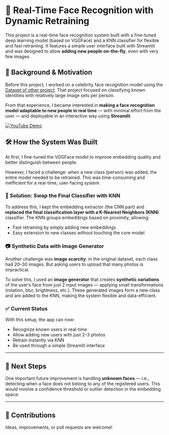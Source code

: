 # 📸 Real-Time Face Recognition with Dynamic Retraining

This project is a real-time face recognition system built with a fine-tuned deep learning model (based on VGGFace) and a KNN classifier for flexible and fast retraining. It features a simple user interface built with Streamlit and was designed to allow **adding new people on-the-fly**, even with very few images.

## 🧪 Background & Motivation

Before this project, I worked on a celebrity face recognition model using the [Dataset of other project](https://github.com/LucasPieroo/Face-Recognition). That project focused on classifying known identities with relatively large image sets per person.

From that experience, I became interested in **making a face recognition model adaptable to new people in real time** — with minimal effort from the user — and deployable in an interactive way using **Streamlit**.


[![YouTube Demo](https://img.youtube.com/vi/TQwCLnXEgLo/0.jpg)](https://youtu.be/TQwCLnXEgLo)


## 🛠️ How the System Was Built

At first, I fine-tuned the VGGFace model to improve embedding quality and better distinguish between people.

However, I faced a challenge: when a new class (person) was added, the entire model needed to be retrained. This was time-consuming and inefficient for a real-time, user-facing system.

### 🧠 Solution: Swap the Final Classifier with KNN

To address this, I kept the embedding extractor (the CNN part) and **replaced the final classification layer with a K-Nearest Neighbors (KNN)** classifier. The KNN groups embeddings based on proximity, allowing:

- Fast retraining by simply adding new embeddings
- Easy extension to new classes without touching the core model

### 📷 Synthetic Data with Image Generator

Another challenge was **image scarcity**: in the original dataset, each class had 20–30 images. But asking users to upload that many photos is impractical.

To solve this, I used an **image generator** that creates **synthetic variations** of the user’s face from just 2 input images — applying small transformations (rotation, blur, brightness, etc.). These generated images form a new class and are added to the KNN, making the system flexible and data-efficient.

### ✅ Current Status

With this setup, the app can now:

- Recognize known users in real-time
- Allow adding new users with just 2–3 photos
- Retrain instantly via KNN
- Be used through a simple Streamlit interface

---

## 🔮 Next Steps

One important future improvement is handling **unknown faces** — i.e., detecting when a face does not belong to any of the registered users. This would involve a confidence threshold or outlier detection in the embedding space.

---

## 🤝 Contributions

Ideas, improvements, or pull requests are welcome!


